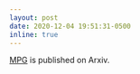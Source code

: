 ```yaml
---
layout: post
date: 2020-12-04 19:51:31-0500
inline: true
---
```


[MPG](https://arxiv.org/abs/2012.02821) is published on Arxiv.
